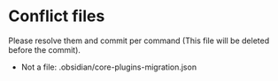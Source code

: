 # Conflict files
Please resolve them and commit per command (This file will be deleted before the commit).
- Not a file: .obsidian/core-plugins-migration.json